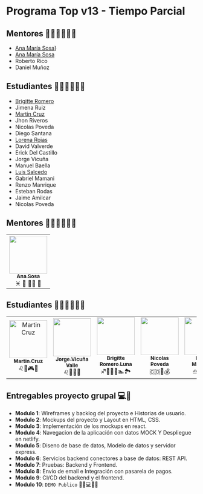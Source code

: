 # Programa Top v13 - Tiempo Parcial

## Mentores 👩🏻‍🏫👨🏼‍🏫

- [Ana María Sosa](profiles/ana-sosa.md)}
- [Ana María Sosa](profiles/ana-sosa.md)
- Roberto Rico
- Daniel Muñoz

## Estudiantes 👩🏻‍💻🧑🏼‍💻

- [Brigitte Romero](profiles/brigitte-romero.md)
- Jimena Ruiz
- [Martin Cruz](profiles/martin-cruz.md)
- Jhon Riveros
- Nicolas Poveda
- Diego Santana
- [Lorena Rojas](profiles/lorena-rojas.md)
- David Valverde
- Erick Del Castillo
- Jorge Vicuña
- Manuel Baella
- [Luis Salcedo](profiles/luis-salcedo.md)
- Gabriel Mamani
- Renzo Manrique
- Esteban Rodas
- Jaime Amilcar
- Nicolas Poveda

## Mentores 👩🏻‍🏫👨🏼‍🏫

<table>
  <tr>
    <td align="center">
      <a href="profiles/ana-sosa.md">
        <img src="https://avatars.githubusercontent.com/u/2703269?v=4&s=100" width="100px;" alt=""/>
        <br />
        <sub><b>Ana Sosa</b></sub>
      </a>
      <br />
      <span>♓ 🍔 🏋️‍♀️ 🍿</span>
    </td>
  <tr/>
</table>

## Estudiantes 👩🏻‍🏫👨🏼‍🏫

<table>
  <tr>
    <td align="center">
      <a href="profiles/martin-cruz.md">
        <img src="https://avatars.githubusercontent.com/u/4636996?v=4" width="100px;" alt="Martin Cruz"/>
        <br />
        <sub><b>Martin Cruz</b></sub>
      </a>
      <br />
      <span>♌🍐🎮🎸</span>
    </td>
      <td align="center">
      <a href="profiles/jorge-vicuna.md">
        <img src="https://jorge-vicuna.gitlab.io/jorge-vicuna/static/media/avatar.272f0e79.jpg" width="100px;" alt=""/>
        <br />
        <sub><b>Jorge Vicuña Valle</b></sub>
      </a>
      <br />
      <span>♌🍗🎸🏀</span>
    </td>
    <td align="center">
      <a href="profiles/brigitte-romero.md">
        <img src="https://avatars.githubusercontent.com/u/68497100?v=4" width="100px;" alt=""/>
        <br />
        <sub><b>Brigitte Romero Luna</b></sub>
      </a>
      <br />
      <span>♐👩‍🔬🍷🏊🏞</span>
    </td>
    <td align="center">
      <a href="profiles/nicolaspovedas.md">
        <img src="https://avatars.githubusercontent.com/u/22968636?v=4" width="100px;" alt=""/>
        <br />
        <sub><b>Nicolas Poveda</b></sub>
      </a>
      <br />
      <span>🇨🇴🧠💰</span>
    </td>
    <td align="center">
      <a href="profiles/renzo-manrique.md">
        <img src="https://avatars.githubusercontent.com/u/56410444?v=4" width="100px;" alt=""/>
        <br />
        <sub><b>Renzo Manrique</b></sub>
      </a>
      <br />
      <span>♎🍔🎮📽</span>
    </td>
    <td align="center">
      <a href="profiles/luis-salcedo.md">
        <img src="https://avatars.githubusercontent.com/u/8843955?s=200&v=4" width="100px;" alt=""/>
        <br />
        <sub><b>Luis Salcedo</b></sub>
      </a>
      <br />
      <span>♉ 🍝 🎬 🕺</span>
    </td>
    <td align="center">
      <a href="profiles/lorena-rojas.md">
        <img src="https://media-exp1.licdn.com/dms/image/C4E03AQHLyhB2DNtaUg/profile-displayphoto-shrink_200_200/0/1611329370518?e=1642032000&v=beta&t=4edA73NcQDPGWxNOl8U85uDcGUZznBPzUa9pXbY7gkU" width="100px;" alt=""/>
        <br />
        <sub><b>Lorena Rojas</b></sub>
      </a>
      <br />
      <span>♓ 🍔 🏋️‍♀️ 🍿</span>
    </td>
    <td align="center">
      <a href="">
        <img src="https://avatars.githubusercontent.com/u/26855595?s=400&u=7b35b03e47bd4b51b28b9413b428c2071ab8cb94&v=4" width="100px;" alt=""/>
        <br />
        <sub><b>Jimena Ruiz</b></sub>
      </a>
      <br />
      <span>♌🥞🚲🕹</span>
    </td>
    <td align="center">
      <a href="profiles/david-valverde.md">
        <img src="https://avatars.githubusercontent.com/u/93108717?s=100" width="100px;" alt=""/>
        <br />
        <sub><b>David Valverde</b></sub>
      </a>
      <br />
      <span>♑🍔🎮📚</span>
    </td>
  <tr/>
</table>

## Entregables proyecto grupal 💻🤝

- **Modulo 1**: Wireframes y backlog del proyecto e Historias de usuario.
- **Modulo 2**: Mockups del proyecto y Layout en HTML, CSS.
- **Modulo 3**: Implementación de los mockups en react.
- **Modulo 4**: Navegacion de la aplicación con datos MOCK Y Despliegue en netlify.
- **Modulo 5**: Diseno de base de datos, Modelo de datos y servidor express.
- **Modulo 6**: Servicios backend conectores a base de datos: REST API.
- **Modulo 7**: Pruebas: Backend y Frontend.
- **Modulo 8**: Envio de email e Integración con pasarela de pagos.
- **Modulo 9**: CI/CD del backend y el frontend.
- **Modulo 10**: `DEMO Publico` 🎊🎉💻🎊🎉

